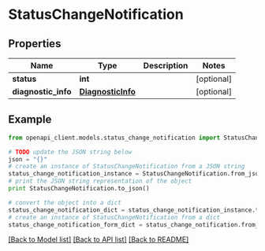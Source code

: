 # StatusChangeNotification


## Properties
Name | Type | Description | Notes
------------ | ------------- | ------------- | -------------
**status** | **int** |  | [optional] 
**diagnostic_info** | [**DiagnosticInfo**](DiagnosticInfo.md) |  | [optional] 

## Example

```python
from openapi_client.models.status_change_notification import StatusChangeNotification

# TODO update the JSON string below
json = "{}"
# create an instance of StatusChangeNotification from a JSON string
status_change_notification_instance = StatusChangeNotification.from_json(json)
# print the JSON string representation of the object
print StatusChangeNotification.to_json()

# convert the object into a dict
status_change_notification_dict = status_change_notification_instance.to_dict()
# create an instance of StatusChangeNotification from a dict
status_change_notification_form_dict = status_change_notification.from_dict(status_change_notification_dict)
```
[[Back to Model list]](../README.md#documentation-for-models) [[Back to API list]](../README.md#documentation-for-api-endpoints) [[Back to README]](../README.md)


